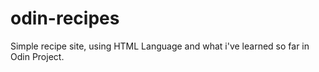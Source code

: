 # odin-recipes

Simple recipe site, using HTML Language and what i've learned so far in Odin Project.
